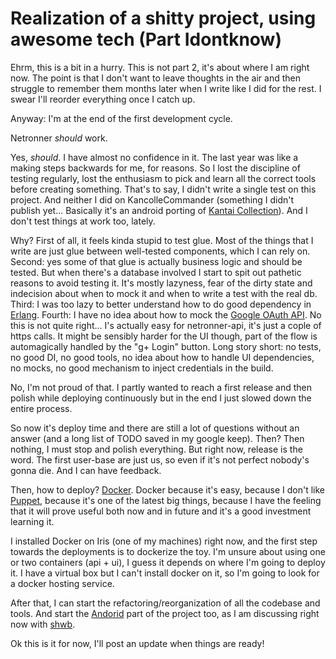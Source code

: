 # Realization of a shitty project, using awesome tech (Part Idontknow)

Ehrm, this is a bit in a hurry. This is not part 2, it's about where I am right now.
The point is that I don't want to leave thoughts in the air and then struggle to remember them months later when I write like I did for the rest.
I swear I'll reorder everything once I catch up.

Anyway: I'm at the end of the first development cycle.

Netronner *should* work.

Yes, *should*. I have almost no confidence in it. The last year was like a making steps backwards for me, for reasons. So I lost the discipline of testing regularly, lost the enthusiasm to pick and learn all the correct tools before creating something. That's to say, I didn't write a single test on this project. And neither I did on KancolleCommander (something I didn't publish yet... Basically it's an android porting of [Kantai Collection](http://kancolle.wikia.com/wiki/Kancolle_Wiki)). And I don't test things at work too, lately.

Why? First of all, it feels kinda stupid to test glue. Most of the things that I write are just glue between well-tested components, which I can rely on.
Second: yes some of that glue is actually business logic and should be tested. But when there's a database involved I start to spit out pathetic reasons to avoid testing it. It's mostly lazyness, fear of the dirty state and indecision about when to mock it and when to write a test with the real db.
Third: I was too lazy to better understand how to do good dependency in [Erlang](www.erlang.org).
Fourth: I have no idea about how to mock the [Google OAuth API](https://developers.google.com/accounts/docs/OAuth2Login). No this is not quite right... I's actually easy for netronner-api, it's just a cople of https calls. It might be sensibly harder for the UI though, part of the flow is automagically handled by the "g+ Login" button.
Long story short: no tests, no good DI, no good tools, no idea about how to handle UI dependencies, no mocks, no good mechanism to inject credentials in the build.

No, I'm not proud of that. I partly wanted to reach a first release and then polish while deploying continuously but in the end I just slowed down the entire process.

So now it's deploy time and there are still a lot of questions without an answer (and a long list of TODO saved in my google keep).
Then? Then nothing, I must stop and polish everything. But right now, release is the word. The first user-base are just us, so even if it's not perfect nobody's gonna die. And I can have feedback.

Then, how to deploy?
[Docker](https://www.docker.com/). Docker because it's easy, because I don't like [Puppet](http://puppetlabs.com/), because it's one of the latest big things, because I have the feeling that it will prove useful both now and in future and it's a good investment learning it.

I installed Docker on Iris (one of my machines) right now, and the first step towards the deployments is to dockerize the toy. I'm unsure about using one or two containers (api + ui), I guess it depends on where I'm going to deploy it. I have a virtual box but I can't install docker on it, so I'm going to look for a docker hosting service.

After that, I can start the refactoring/reorganization of all the codebase and tools. And start the [Andorid](http://www.android.com/) part of the project too, as I am discussing right now with [shwb](https://github.com/shwb).

Ok this is it for now, I'll post an update when things are ready!
